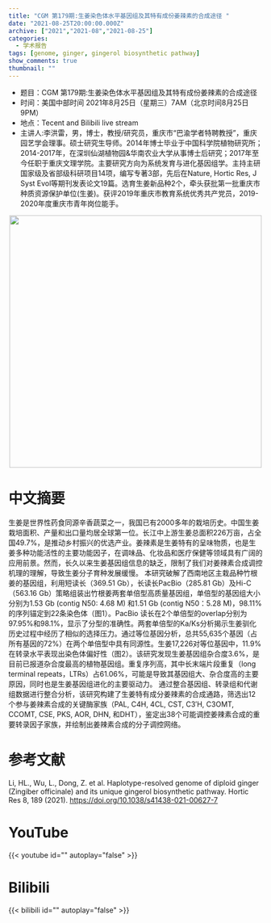 ```yaml
---
title: "CGM 第179期:生姜染色体水平基因组及其特有成份姜辣素的合成途径 "
date: "2021-08-25T20:00:00.000Z"
archive: ["2021","2021-08","2021-08-25"]
categories:
  - 学术报告
tags: [genome, ginger, gingerol biosynthetic pathway]
show_comments: true
thumbnail: ""
---
```


- 题目：CGM 第179期:生姜染色体水平基因组及其特有成份姜辣素的合成途径 
- 时间：美国中部时间 2021年8月25日（星期三）7AM（北京时间8月25日9PM）
- 地点：Tecent and Bilibili live stream
- 主讲人:李洪雷，男，博士，教授/研究员，重庆市“巴渝学者特聘教授”，重庆园艺学会理事。硕士研究生导师。2014年博士毕业于中国科学院植物研究所；2014-2017年，在深圳仙湖植物园&华南农业大学从事博士后研究；2017年至今任职于重庆文理学院。主要研究方向为系统发育与进化基因组学。主持主研国家级及省部级科研项目14项，编写专著3部，先后在Nature, Hortic Res, J Syst Evol等期刊发表论文19篇。选育生姜新品种2个，牵头获批第一批重庆市种质资源保护单位(生姜)。获评2019年重庆市教育系统优秀共产党员，2019-2020年度重庆市青年岗位能手。

<div align="center">
<img src="https://i.loli.net/2021/08/31/YnzRrsXIfZe9gUy.png" height=500>
</div>

# 中文摘要

生姜是世界性药食同源辛香蔬菜之一，我国已有2000多年的栽培历史。中国生姜栽培面积、产量和出口量均居全球第一位。长江中上游生姜总面积226万亩，占全国49.7%，是推动乡村振兴的优选产业。姜辣素是生姜特有的呈味物质，也是生姜多种功能活性的主要功能因子，在调味品、化妆品和医疗保健等领域具有广阔的应用前景。然而，长久以来生姜基因组信息的缺乏，限制了我们对姜辣素合成调控机理的理解，导致生姜分子育种发展缓慢。
本研究破解了西南地区主栽品种竹根姜的基因组，利用短读长（369.51 Gb），长读长PacBio（285.81 Gb）及Hi-C（563.16 Gb）策略组装出竹根姜两套单倍型高质量基因组，单倍型的基因组大小分别为1.53 Gb (contig N50: 4.68 M) 和1.51 Gb (contig N50：5.28 M)，98.11%的序列锚定到22条染色体（图1）。PacBio 读长在2个单倍型的overlap分别为 97.95%和98.1%，显示了分型的准确性。两套单倍型的Ka/Ks分析揭示生姜驯化历史过程中经历了相似的选择压力。通过等位基因分析，总共55,635个基因（占所有基因的72%）在两个单倍型中具有同源性。生姜17,226对等位基因中，11.9%在转录水平表现出染色体偏好性（图2）。该研究发现生姜基因组杂合度3.6%，是目前已报道杂合度最高的植物基因组。重复序列高，其中长末端片段重复（long terminal repeats，LTRs）占61.06%，可能是导致其基因组大、杂合度高的主要原因，同时也是生姜基因组进化的主要驱动力。
通过整合基因组、转录组和代谢组数据进行整合分析，该研究构建了生姜特有成分姜辣素的合成通路，筛选出12个参与姜辣素合成的关键酶家族（PAL, C4H, 4CL, CST, C3′H, C3OMT, CCOMT, CSE, PKS, AOR, DHN, 和DHT），鉴定出38个可能调控姜辣素合成的重要转录因子家族，并绘制出姜辣素合成的分子调控网络。

# 参考文献

Li, HL., Wu, L., Dong, Z. et al. Haplotype-resolved genome of diploid ginger (Zingiber officinale) and its unique gingerol biosynthetic pathway. Hortic Res 8, 189 (2021). https://doi.org/10.1038/s41438-021-00627-7

# YouTube

{{< youtube id="" autoplay="false" >}}

# Bilibili

{{< bilibili id="" autoplay="false" >}}

